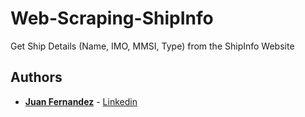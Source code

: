 # Web-Scraping-ShipInfo
Get Ship Details (Name, IMO, MMSI, Type) from the ShipInfo Website


## Authors

* [**Juan Fernandez**](mailto://juan.fernandez.sea@gmail.com) - [Linkedin](https://www.linkedin.com/in/juan-fernandez-martinez/)
